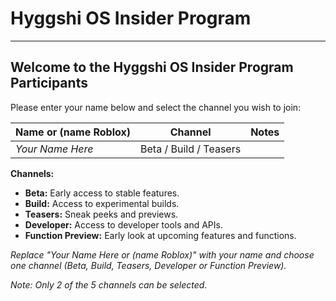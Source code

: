 # Hyggshi OS Insider Program

---

## Welcome to the Hyggshi OS Insider Program Participants

Please enter your name below and select the channel you wish to join:

| Name or (name Roblox)                | Channel        | Notes                |
|--------------------------------------|----------------|----------------------|
| *Your Name Here*                     | Beta / Build / Teasers |              |

**Channels:**
- **Beta:** Early access to stable features.
- **Build:** Access to experimental builds.
- **Teasers:** Sneak peeks and previews.
- **Developer:** Access to developer tools and APIs.
- **Function Preview:** Early look at upcoming features and functions.

*Replace "Your Name Here or (name Roblox)" with your name and choose one channel (Beta, Build, Teasers, Developer or Function Preview).*

*Note: Only 2 of the 5 channels can be selected.*